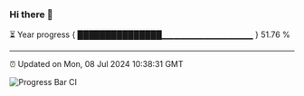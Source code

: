 ### Hi there 👋

⏳ Year progress { ███████████████▁▁▁▁▁▁▁▁▁▁▁▁▁▁▁ } 51.76 %

---

⏰ Updated on Mon, 08 Jul 2024 10:38:31 GMT

![Progress Bar CI](https://github.com/IshwaranRudhara/GIT-ACTION/workflows/Progress%20Bar%20CI/badge.svg)
